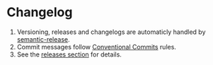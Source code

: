 # Changelog

1. Versioning, releases and changelogs are automaticly handled by
   [semantic-release][semantic-release-repo].
1. Commit messages follow [Conventional Commits][cc-website] rules.
1. See the [releases section][pgk-release-page] for details.

[semantic-release-repo]: https://github.com/semantic-release/semantic-release
[cc-website]: https://www.conventionalcommits.org
[pgk-release-page]: https://github.com/andreidmt/metalreact/releases
